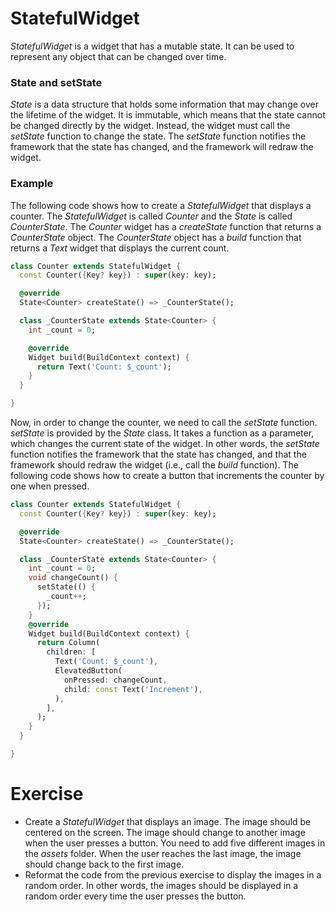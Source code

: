 # StatefulWidget
*StatefulWidget* is a widget that has a mutable state. It can be used to represent any object that can be changed over time.
### State and setState
*State* is a data structure that holds some information that may change over the lifetime of the widget. It is immutable, which means that the state cannot be changed directly by the widget. Instead, the widget must call the *setState* function to change the state. The *setState* function notifies the framework that the state has changed, and the framework will redraw the widget.
### Example
The following code shows how to create a *StatefulWidget* that displays a counter. The *StatefulWidget* is called *Counter* and the *State* is called *CounterState*. The *Counter* widget has a *createState* function that returns a *CounterState* object. The *CounterState* object has a *build* function that returns a *Text* widget that displays the current count.
```dart
class Counter extends StatefulWidget {
  const Counter({Key? key}) : super(key: key);

  @override
  State<Counter> createState() => _CounterState();

  class _CounterState extends State<Counter> {
    int _count = 0;

    @override
    Widget build(BuildContext context) {
      return Text('Count: $_count');
    }
  }

}
```
Now, in order to change the counter, we need to call the *setState* function. *setState* is provided by the *State* class. It takes a function as a parameter, which changes the current state of the widget. In other words, the *setState* function notifies the framework that the state has changed, and that the framework should redraw the widget (i.e., call the *build* function). 
The following code shows how to create a button that increments the counter by one when pressed.
```dart
class Counter extends StatefulWidget {
  const Counter({Key? key}) : super(key: key);

  @override
  State<Counter> createState() => _CounterState();

  class _CounterState extends State<Counter> {
    int _count = 0;
    void changeCount() {
      setState(() {
        _count++;
      });
    }
    @override
    Widget build(BuildContext context) {
      return Column(
        children: [
          Text('Count: $_count'),
          ElevatedButton(
            onPressed: changeCount,
            child: const Text('Increment'),
          ),
        ],
      );
    }
  }

}
```
# Exercise
- Create a *StatefulWidget* that displays an image. The image should be centered on the screen. The image should change to another image when the user presses a button. You need to add five different images in the *assets* folder. When the user reaches the last image, the image should change back to the first image.
- Reformat the code from the previous exercise to display the images in a random order. In other words, the images should be displayed in a random order every time the user presses the button.